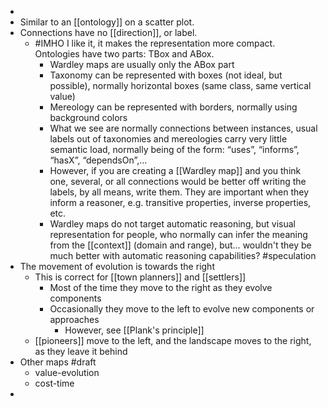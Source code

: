 -
- Similar to an [[ontology]] on a scatter plot.
- Connections have no [[direction]], or label.
	- #IMHO I like it, it makes the representation more compact. Ontologies have two parts: TBox and ABox.
	  * Wardley maps are usually only the ABox part
	  * Taxonomy can be represented with boxes (not ideal, but possible), normally horizontal boxes (same class, same vertical value)
	  * Mereology can be represented with borders, normally using background colors
	  * What we see are normally connections between instances, usual labels out of taxonomies and mereologies carry very little semantic load, normally being of the form: “uses”, “informs”, “hasX”, “dependsOn”,…
	  * However, if you are creating a [[Wardley map]] and you think one, several, or all connections would be better off writing the labels, by all means, write them. They are important when they inform a reasoner, e.g. transitive properties, inverse properties, etc.
	  * Wardley maps do not target automatic reasoning, but visual representation for people, who normally can infer the meaning from the [[context]] (domain and range), but… wouldn't they be much better with automatic reasoning capabilities? #speculation
- The movement of evolution is towards the right
	- This is correct for [[town planners]] and [[settlers]]
		- Most of the time they move to the right as they evolve components
		- Occasionally they move to the left to evolve new components or approaches
			- However, see [[Plank's principle]]
	- [[pioneers]] move to the left, and the landscape moves to the right, as they leave it behind
- Other maps #draft 
  * value-evolution
  * cost-time
-